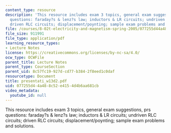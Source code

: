```yaml
---
content_type: resource
description: 'This resource includes exam 3 topics, general exam suggestions, prs
  questions: faraday?s & lenz?s law; inductors & LR circuits; undriven RLC circuits;
  driven RLC circuits; displacement/poynting; sample exam problems and solutions.'
file: /courses/8-02t-electricity-and-magnetism-spring-2005/077255d44a488c52e4154d4b6aa681cb_presentati_w13d2.pdf
file_size: 911991
file_type: application/pdf
learning_resource_types:
- Lecture Notes
license: https://creativecommons.org/licenses/by-nc-sa/4.0/
ocw_type: OCWFile
parent_title: Lecture Notes
parent_type: CourseSection
parent_uid: 8c57fc19-927d-cd77-b384-2f8eed1c0daf
resourcetype: Document
title: presentati_w13d2.pdf
uid: 077255d4-4a48-8c52-e415-4d4b6aa681cb
video_metadata:
  youtube_id: null
---
```

This resource includes exam 3 topics, general exam suggestions, prs questions: faraday?s & lenz?s law; inductors & LR circuits; undriven RLC circuits; driven RLC circuits; displacement/poynting; sample exam problems and solutions.